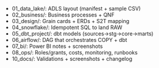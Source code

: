 - 01_data_lake/: ADLS layout (manifest + sample CSV)
- 02_business/: Business processes + QNF
- 03_design/: Grain cards + ERDs + S2T mapping
- 04_snowflake/: Idempotent SQL to land RAW
- 05_dbt_project/: dbt models (sources→stg→core→marts)
- 06_airflow/: DAG that orchestrates COPY + dbt
- 07_bi/: Power BI notes + screenshots
- 08_ops/: Roles/grants, costs, monitoring, runbooks
- 10_docs/: Validations + screenshots + changelog